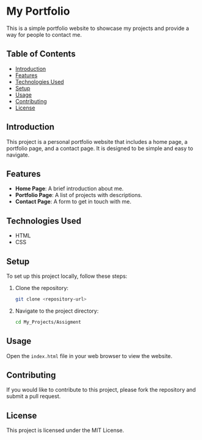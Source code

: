 # My Portfolio

This is a simple portfolio website to showcase my projects and provide a way for people to contact me.

## Table of Contents
- [Introduction](#introduction)
- [Features](#features)
- [Technologies Used](#technologies-used)
- [Setup](#setup)
- [Usage](#usage)
- [Contributing](#contributing)
- [License](#license)

## Introduction
This project is a personal portfolio website that includes a home page, a portfolio page, and a contact page. It is designed to be simple and easy to navigate.

## Features
- **Home Page**: A brief introduction about me.
- **Portfolio Page**: A list of projects with descriptions.
- **Contact Page**: A form to get in touch with me.

## Technologies Used
- HTML
- CSS

## Setup
To set up this project locally, follow these steps:
1. Clone the repository:
    ```bash
    git clone <repository-url>
    ```
2. Navigate to the project directory:
    ```bash
    cd My_Projects/Assigment
    ```

## Usage
Open the `index.html` file in your web browser to view the website.

## Contributing
If you would like to contribute to this project, please fork the repository and submit a pull request.

## License
This project is licensed under the MIT License.